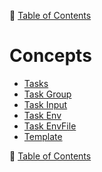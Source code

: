 🔖 [Table of Contents](../README.md)

# Concepts

- [Tasks](tasks/README.md)
- [Task Group](task-group.md)
- [Task Input](task-input.md)
- [Task Env](task-env.md)
- [Task EnvFile](task-env-file.md)
- [Template](template.md)

🔖 [Table of Contents](../README.md)